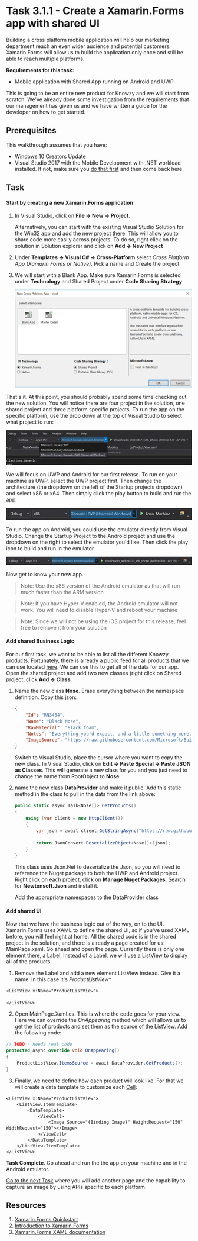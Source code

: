 # Task 3.1.1 - Create a Xamarin.Forms app with shared UI

Building a cross platform mobile application will help our marketing department reach an even wider audience and potential customers. Xamarin.Forms will allow us to build the application only once and still be able to reach multiple platforms. 

**Requirements for this task:**
* Mobile application with Shared App running on Android and UWP

This is going to be an entire new product for Knowzy and we will start from scratch. We've already done some investigation from the requirements that our management has given us and we have written a guide for the developer on how to get started.

## Prerequisites 

This walkthrough assumes that you have:
* Windows 10 Creators Update
* Visual Studio 2017 with the Mobile Development with .NET workload installed. If not, make sure you [do that first](https://docs.microsoft.com/en-us/visualstudio/install/install-visual-studio) and then come back here.

## Task 

#### Start by creating a new Xamarin.Forms application

1. In Visual Studio, click on **File -> New -> Project**. 
    
    Alternatively, you can start with the existing Visual Studio Solution for the Win32 app and add the new project there. This will allow you to share code more easily across projects. To do so, right click on the solution in Solution explorer and click on **Add -> New Project**

2. Under **Templates -> Visual C# -> Cross-Platform** select *Cross Platform App (Xamarin.Forms or Native)*. Pick a name and Create the project
3. We will start with a Blank App. Make sure Xamarin.Forms is selected under **Technology** and Shared Project under **Code Sharing Strategy**

    ![New Project](images/new_project.png)

That's it. At this point, you should probably spend some time checking out the new solution. You will notice there are four project in the solution, one shared project and three platform specific projects. To run the app on the specific platform, use the drop down at the top of Visual Studio to select what project to run:

![Select Project](images/select_platform.png)

We will focus on UWP and Android for our first release. To run on your machine as UWP, select the UWP project first. Then change the architecture (the dropdown on the left of the Startup projects dropdown) and select x86 or x64. Then simply click the play button to build and run the app:

![Run](images/run.png)

To run the app on Android, you could use the emulator directly from Visual Studio. Change the Startup Project to the Android project and use the dropdown on the right to select the emulator you'd like. Then click the play icon to build and run in the emulator.

![Run Android](images/run_android.png)

Now get to know your new app.

> Note: Use the x86 version of the Android emulator as that will run much faster than the ARM version

> Note: If you have Hyper-V enabled, the Android emulator will not work. You will need to disable Hyper-V and reboot your machine

> Note: Since we will not be using the iOS project for this release, feel free to remove it from your solution



#### Add shared Business Logic

For our first task, we want to be able to list all the different Knowzy products. Fortunately, there is already a public feed for all products that we can use located [here](https://raw.githubusercontent.com/Microsoft/BuildTourHack/master/src/Noses/noses.json?token=AArcuB1FvHzTWESdpopKZiYk0C0H-4Kkks5ZL5AuwA%3D%3D). We can use this to get all of the data for our app. Open the shared project and add two new classes (right click on Shared project, click **Add -> Class**:

1. Name the new class **Nose**. Erase everything between the namespace definition. Copy this json:

    ```json
    {
        "Id": "RN3454",
        "Name": "Black Nose",
        "RawMaterial": "Black foam",
        "Notes": "Everything you'd expect, and a little something more.",
        "ImageSource": "https://raw.githubusercontent.com/Microsoft/BuildTourHack/master/src/Noses/Frabicnose400x300.jpg?token=AArcuJLPN_TgeZBrqvm81EbVaDsh9eh2ks5ZL47AwA%3D%3D"
    }
    ```

    Switch to Visual Studio, place the cursor where you want to copy the new class. In Visual Studio, click on **Edit -> Paste Special -> Paste JSON as Classes**. This will generate a new class for you and you just need to change the name from RootObject to **Nose**.

2. name the new class **DataProvider** and make it public. Add this static method in the class to pull in the data from the link above:

    ```csharp
    public static async Task<Nose[]> GetProducts()
    {
        using (var client = new HttpClient())
        {
            var json = await client.GetStringAsync("https://raw.githubusercontent.com/Microsoft/BuildTourHack/master/src/Noses/noses.json?token=AArcuB1FvHzTWESdpopKZiYk0C0H-4Kkks5ZL5AuwA%3D%3D");

            return JsonConvert.DeserializeObject<Nose[]>(json);
        }
    }
    ```

    This class uses Json.Net to deserialize the Json, so you will need to reference the Nuget package to both the UWP and Android project. Right click on each project, click on **Manage Nuget Packages**. Search for **Newtonsoft.Json** and install it.

    Add the appropriate namespaces to the DataProvider class

#### Add shared UI

Now that we have the business logic out of the way, on to the UI. Xamarin.Forms uses XAML to define the shared UI, so if you've used XAML before, you will feel right at home. All the shared code is in the shared project in the solution, and there is already a page created for us: MainPage.xaml. Go ahead and open the page. Currently there is only one element there, a [Label](https://developer.xamarin.com/guides/xamarin-forms/user-interface/text/label/). Instead of a Label, we will use a [ListView](https://developer.xamarin.com/guides/xamarin-forms/user-interface/listview/) to display all of the products.

1. Remove the Label and add a new element ListView instead. Give it a name. In this case it's *ProductListView**

```xaml
<ListView x:Name="ProductListView">

</ListView>
```

2. Open MainPage.Xaml.cs. This is where the code goes for your view. Here we can override the *OnAppearing* method which will allows us to get the list of products and set them as the source of the ListView. Add the following code:

```csharp
// TODO - needs real code
protected async override void OnAppearing()
{
    ProductListView.ItemsSource = await DataProvider.GetProducts();
}
```

3. Finally, we need to define how each product will look like. For that we will create a data template to customize each [Cell](https://developer.xamarin.com/guides/xamarin-forms/user-interface/listview/customizing-cell-appearance/):

```xaml
<ListView x:Name="ProductListView">
    <ListView.ItemTemplate>
        <DataTemplate>
            <ViewCell>
                <Image Source="{Binding Image}" HeightRequest="150" WidthRequest="150"></Image>
            </ViewCell>
        </DataTemplate>
    </ListView.ItemTemplate>
</ListView>
```

**Task Complete**. Go ahead and run the the app on your machine and in the Android emulator.

[Go to the next Task](312_Camera.md) where you will add another page and the capability to capture an image by using APIs specific to each platform.

## Resources

1. [Xamarin.Forms Quickstart](https://developer.xamarin.com/guides/xamarin-forms/getting-started/hello-xamarin-forms/quickstart/)
2. [Introduction to Xamarin.Forms](https://developer.xamarin.com/guides/xamarin-forms/getting-started/introduction-to-xamarin-forms/)
3. [Xamarin.Forms XAML documentation](https://developer.xamarin.com/guides/xamarin-forms/xaml/)
